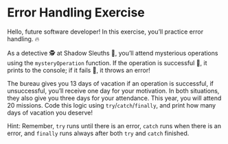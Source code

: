 # Error Handling Exercise

Hello, future software developer! In this exercise, you’ll practice error handling. 🔥

As a detective 🕵️ at Shadow Sleuths 🥷, you’ll attend mysterious operations using the `mysteryOperation` function. If the operation is successful 🍻, it prints to the console; if it fails 🦹, it throws an error!

The bureau gives you 13 days of vacation if an operation is successful, if unsuccessful, you’ll receive one day for your motivation. In both situations, they also give you three days for your attendance. This year, you will attend 20 missions. Code this logic using `try`/`catch`/`finally`, and print how many days of vacation you deserve!

Hint: Remember, `try` runs until there is an error, `catch` runs when there is an error, and `finally` runs always after both `try` and `catch` finished.
